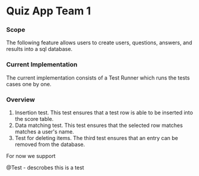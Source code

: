 # Quiz App Team 1
### Scope

The following feature allows users to create users, questions, answers, and results into a sql database. 

### Current Implementation

The current implementation consists of a Test Runner which runs the tests cases one by one. 

### Overview 

1. Insertion test. This test ensures that a test row is able to be inserted into the score table. 
2. Data matching test. This test ensures that the selected row matches matches a user's name.
3. Test for deleting items. The third test ensures that an entry can be removed from the database. 

For now we support 

  @Test - descrobes this is a test 
